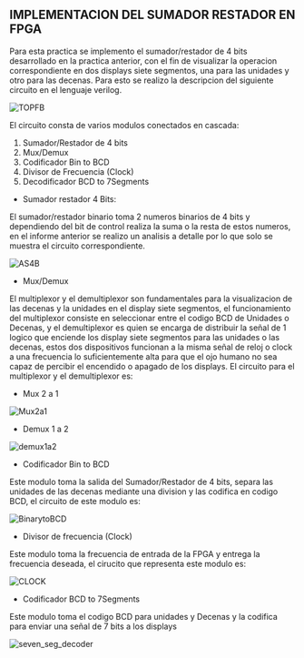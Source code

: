## IMPLEMENTACION DEL SUMADOR RESTADOR EN FPGA


Para esta practica se implemento el sumador/restador de 4 bits desarrollado en la practica anterior, con el fin de visualizar la operacion correspondiente en dos displays siete segmentos, una para las unidades y otro para las decenas.
Para esto se realizo la descripcion del siguiente circuito en el lenguaje verilog.


![TOPFB](https://github.com/JuanVang/LabsDigital1-Grupo7-Equipo2/assets/73542998/602ec029-9b8c-4c10-8347-60347155ed7e)


El circuito consta de varios modulos conectados en cascada: 

1. Sumador/Restador de 4 bits
2. Mux/Demux
3. Codificador Bin to BCD
4. Divisor de Frecuencia (Clock)
5. Decodificador BCD to 7Segments


- Sumador restador 4 Bits:

El sumador/restador binario toma 2 numeros binarios de 4 bits y dependiendo del bit de control realiza la suma o la resta de estos numeros, en el informe anterior se realizo un analisis a detalle por lo que solo se muestra el circuito correspondiente.

![AS4B](https://github.com/JuanVang/LabsDigital1-Grupo7-Equipo2/assets/73542998/9b06e846-1cc5-4a0a-abac-e87aa06c57cd)

- Mux/Demux

El multiplexor y el demultiplexor son fundamentales para la visualizacion de las decenas y la unidades en el display siete segmentos, el funcionamiento del multiplexor consiste en seleccionar entre el codigo BCD de Unidades o Decenas, y el demultiplexor es quien se encarga de distribuir la señal de 1 logico que enciende los display siete segmentos para las unidades o las decenas, estos dos dispositivos funcionan a la misma señal de reloj o clock a una frecuencia lo suficientemente alta para que el ojo humano no sea capaz de percibir el encendido o apagado de los displays.
El circuito para el multiplexor y el demultiplexor es:

- Mux 2 a 1

![Mux2a1](https://github.com/JuanVang/LabsDigital1-Grupo7-Equipo2/assets/73542998/a9147b80-759f-4638-8a18-b9c81ab7d16e)

- Demux 1 a 2

![demux1a2](https://github.com/JuanVang/LabsDigital1-Grupo7-Equipo2/assets/73542998/2d85a9d7-9b8f-44a5-84e2-7cc314dccb82)

- Codificador Bin to BCD

Este modulo toma la salida del Sumador/Restador de 4 bits, separa las unidades de las decenas mediante una division y las codifica en codigo BCD, el circuito de este modulo es:

![BinarytoBCD](https://github.com/JuanVang/LabsDigital1-Grupo7-Equipo2/assets/73542998/d3ad8fc6-ce1e-4d6c-af31-ffa15e076cd5)


- Divisor de frecuencia (Clock)

Este modulo toma la frecuencia de entrada de la FPGA y entrega la frecuencia deseada, el cirucito que representa este modulo es:

![CLOCK](https://github.com/JuanVang/LabsDigital1-Grupo7-Equipo2/assets/73542998/d0ed30b0-db39-4ca8-aa54-2c15754ffc14)

- Codificador BCD to 7Segments

Este modulo toma el codigo BCD para unidades y Decenas y la codifica para enviar una señal de 7 bits a los displays

![seven_seg_decoder](https://github.com/JuanVang/LabsDigital1-Grupo7-Equipo2/assets/73542998/b7b41278-f07e-4b35-92e1-b03d89774822)




  





